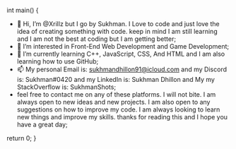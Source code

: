 int main()
{
- 👋 Hi, I’m @Xrillz but I go by Sukhman. I Love to code and just love the idea of creating something with code. keep in mind I am still learning and I am not the best at coding but I am getting better;
- 👀 I’m interested in Front-End Web Development and Game Development;
- 🌱 I’m currently learning C++, JavaScript, CSS, And HTML  and I am also learning how to use GitHub;
- 📫 My  personal Email is: sukhmandhillon91@icloud.com and my Discord is: Sukhman#0420 and my LinkedIn is: Sukhman Dhillon and My my StackOverflow is: SukhmanShots;
- feel free to contact me on any of these platforms. I will not bite. I am always open to new ideas and new projects. I am also open to any suggestions on how to improve my code. I am always looking to learn new things and improve my skills. thanks for reading this and I hope you have a great day;

return 0;
}

<!---
Xrillz/Xrillz is a ✨ special ✨ repository because its `README.md` (this file) appears on your GitHub profile.
You can click the Preview link to take a look at your changes.
--->
